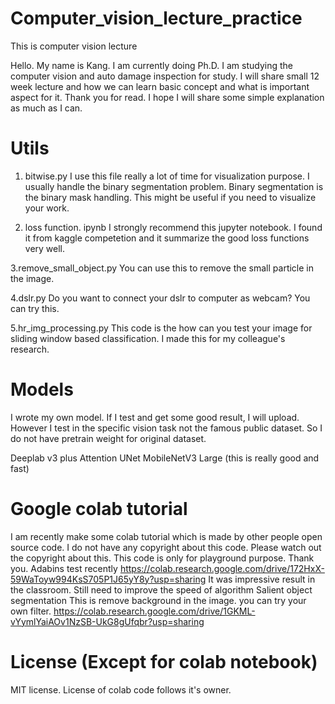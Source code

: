 # Computer_vision_lecture_practice
This is computer vision lecture

Hello. My name is Kang.
I am currently doing Ph.D. I am studying the computer vision and auto damage inspection for study.
I will share small 12 week lecture and how we can learn basic concept and what is important aspect for it.
Thank you for read.
I hope I will share some simple explanation as much as I can.

# Utils
1. bitwise.py
I use this file really a lot of time for visualization purpose. I usually handle the binary segmentation problem.
Binary segmentation is the binary mask handling. This might be useful if you need to visualize your work.

2. loss function. ipynb
I strongly recommend this jupyter notebook.
I found it from kaggle competetion and it summarize the good loss functions very well.

3.remove_small_object.py
You can use this to remove the small particle in the image.

4.dslr.py
Do you want to connect your dslr to computer as webcam?
You can try this.

5.hr_img_processing.py
This code is the how can you test your image for sliding window based classification.
I made this for my colleague's research.


# Models

I wrote my own model.
If I test and get some good result, I will upload.
However I test in the specific vision task not the famous public dataset.
So I do not have pretrain weight for original dataset.

Deeplab v3 plus
Attention UNet
MobileNetV3 Large (this is really good and fast)

# Google colab tutorial

I am recently make some colab tutorial which is made by other people open source code.
I do not have any copyright about this code. Please watch out the copyright about this.
This code is only for playground purpose.
Thank you.
Adabins test recently
https://colab.research.google.com/drive/172HxX-59WaToyw994KsS705P1J65yY8y?usp=sharing
It was impressive result in the classroom.
Still need to improve the speed of algorithm
Salient object segmentation
This is remove background in the image. you can try your own filter.
https://colab.research.google.com/drive/1GKML-vYymlYaiAOv1NzSB-UkG8gUfqbr?usp=sharing
# License (Except for colab notebook)
MIT license.
License of colab code follows it's owner.
